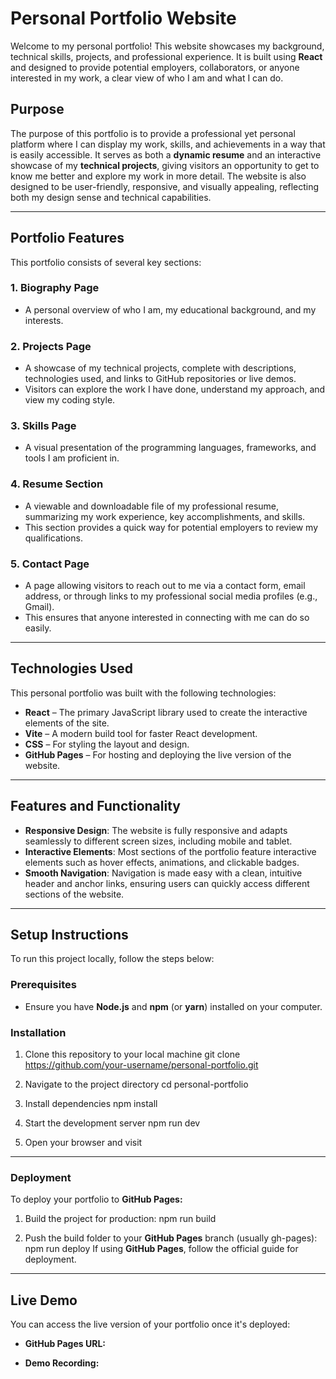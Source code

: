 # Personal Portfolio Website

Welcome to my personal portfolio! This website showcases my background, technical skills, projects, and professional experience. It is built using **React** and designed to provide potential employers, collaborators, or anyone interested in my work, a clear view of who I am and what I can do.

## Purpose

The purpose of this portfolio is to provide a professional yet personal platform where I can display my work, skills, and achievements in a way that is easily accessible. It serves as both a **dynamic resume** and an interactive showcase of my **technical projects**, giving visitors an opportunity to get to know me better and explore my work in more detail. The website is also designed to be user-friendly, responsive, and visually appealing, reflecting both my design sense and technical capabilities.

---

## Portfolio Features

This portfolio consists of several key sections:

### 1. Biography Page
- A personal overview of who I am, my educational background, and my interests.

### 2. Projects Page
- A showcase of my technical projects, complete with descriptions, technologies used, and links to GitHub repositories or live demos.
- Visitors can explore the work I have done, understand my approach, and view my coding style.

### 3. Skills Page
- A visual presentation of the programming languages, frameworks, and tools I am proficient in.

### 4. Resume Section
- A viewable and downloadable file of my professional resume, summarizing my work experience, key accomplishments, and skills.
- This section provides a quick way for potential employers to review my qualifications.

### 5. Contact Page
- A page allowing visitors to reach out to me via a contact form, email address, or through links to my professional social media profiles (e.g., Gmail).
- This ensures that anyone interested in connecting with me can do so easily.

---

## Technologies Used

This personal portfolio was built with the following technologies:

- **React** – The primary JavaScript library used to create the interactive elements of the site.
- **Vite** – A modern build tool for faster React development.
- **CSS** – For styling the layout and design.
- **GitHub Pages** – For hosting and deploying the live version of the website.

---

## Features and Functionality

- **Responsive Design**: The website is fully responsive and adapts seamlessly to different screen sizes, including mobile and tablet.
- **Interactive Elements**: Most sections of the portfolio feature interactive elements such as hover effects, animations, and clickable badges.
- **Smooth Navigation**: Navigation is made easy with a clean, intuitive header and anchor links, ensuring users can quickly access different sections of the website.

---

## Setup Instructions

To run this project locally, follow the steps below:

### Prerequisites
- Ensure you have **Node.js** and **npm** (or **yarn**) installed on your computer.

### Installation
1. Clone this repository to your local machine
git clone https://github.com/your-username/personal-portfolio.git

2. Navigate to the project directory
cd personal-portfolio

3. Install dependencies
npm install

4. Start the development server
npm run dev

5. Open your browser and visit [](http://localhost:5173)

---

### Deployment
To deploy your portfolio to **GitHub Pages:**

1. Build the project for production:
npm run build

2. Push the build folder to your **GitHub Pages** branch (usually gh-pages):
npm run deploy
If using **GitHub Pages**, follow the official guide for deployment.

---

## Live Demo

You can access the live version of your portfolio once it's deployed:

- **GitHub Pages URL:**
[](https://your-username.github.io/personal-portfolio)

- **Demo Recording:**
[](https://drive.google.com/file/d/1WnpcB7Wn9_tspNW7pWCJcYdoZtTjZPh8/view?usp=drive_link)

